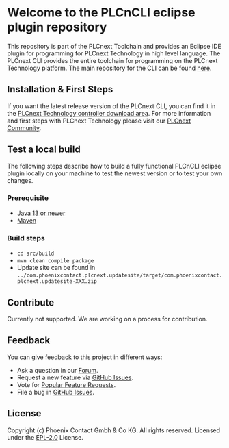 # Welcome to the PLCnCLI eclipse plugin repository

This repository is part of the PLCnext Toolchain and provides an Eclipse IDE plugin for programming for PLCnext Technology in high level language. The PLCnext CLI provides the entire toolchain for programming on the PLCnext Technology platform. The main repository for the CLI can be found [here](https://github.com/PLCnext/PLCnext_CLI).

## Installation & First Steps

If you want the latest release version of the PLCnext CLI, you can find it in the [PLCnext Technology controller download area](https://www.phoenixcontact.com/qr/2404267/softw).
For more information and first steps with PLCnext Technology please visit our [PLCnext Community](https://www.plcnext-community.net/en/hn-knowledge-base/hn-get-started/hn-get-started-programming.html).

## Test a local build

The following steps describe how to build a fully functional PLCnCLI eclipse plugin locally on your machine to test the newest version or to test your own changes.

### Prerequisite

- [Java 13 or newer](http://www.oracle.com/technetwork/java/javase/downloads/index.html "Java 13 or newer")
- [Maven](https://maven.apache.org/download.cgi "Maven")

### Build steps

- `cd src/build`
- `mvn clean compile package`
- Update site can be found in `../com.phoenixcontact.plcnext.updatesite/target/com.phoenixcontact.plcnext.updatesite-XXX.zip`

## Contribute

Currently not supported. We are working on a process for contribution.

## Feedback

You can give feedback to this project in different ways:

- Ask a question in our [Forum](https://www.plcnext-community.net/index.php?option=com_easydiscuss&view=categories&Itemid=221&lang=en).
- Request a new feature via [GitHub Issues](https://github.com/PLCnext/PLCnext_CLI_Eclipse/issues).
- Vote for [Popular Feature Requests](https://github.com/PLCnext/PLCnext_CLI_Eclipse/issues?q=is%3Aopen+is%3Aissue+label%3Afeature-request+sort%3Areactions-%2B1-desc).
- File a bug in [GitHub Issues](https://github.com/PLCnext/PLCnext_CLI_Eclipse/issues).

## License

Copyright (c) Phoenix Contact Gmbh & Co KG. All rights reserved.
Licensed under the [EPL-2.0](LICENSE) License.
